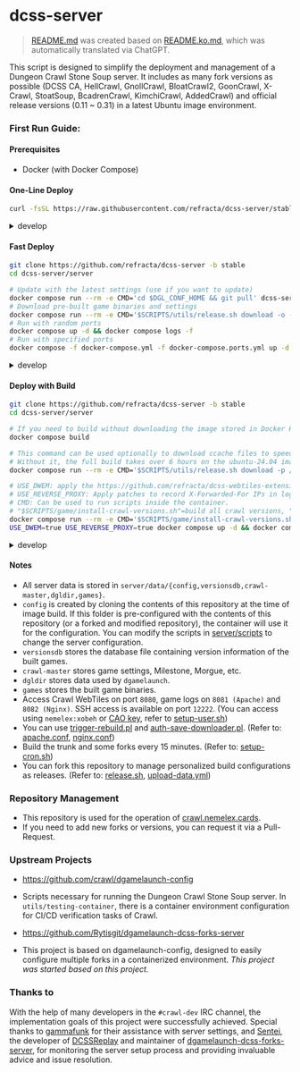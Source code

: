 
# dcss-server

> [README.md](README.md) was created based on [README.ko.md](README.ko.md), which was automatically translated via ChatGPT.

This script is designed to simplify the deployment and management of a Dungeon Crawl Stone Soup server. It includes as many fork versions as possible (DCSS CA, HellCrawl, GnollCrawl, BloatCrawl2, GoonCrawl, X-Crawl, StoatSoup, BcadrenCrawl, KimchiCrawl, AddedCrawl) and official release versions (0.11 ~ 0.31) in a latest Ubuntu image environment.

### First Run Guide:
#### Prerequisites
* Docker (with Docker Compose)

#### One-Line Deploy
```bash
curl -fsSL https://raw.githubusercontent.com/refracta/dcss-server/stable/server/scripts/deploy/stable.sh | sudo -E sh -
```
<details>
<summary>develop</summary>

```bash
curl -fsSL https://raw.githubusercontent.com/refracta/dcss-server/develop/server/scripts/deploy/develop.sh | sudo -E sh -
```

</details>

#### Fast Deploy
```bash
git clone https://github.com/refracta/dcss-server -b stable
cd dcss-server/server

# Update with the latest settings (use if you want to update)
docker compose run --rm -e CMD='cd $DGL_CONF_HOME && git pull' dcss-server
# Download pre-built game binaries and settings
docker compose run --rm -e CMD='$SCRIPTS/utils/release.sh download -o -p /data -n stable-game-data' dcss-server
# Run with random ports
docker compose up -d && docker compose logs -f
# Run with specified ports
docker compose -f docker-compose.yml -f docker-compose.ports.yml up -d && docker compose logs -f
```
<details>
<summary>develop</summary>

```bash
git clone https://github.com/refracta/dcss-server -b develop
cd dcss-server/server

docker compose run --rm -e CMD='cd $DGL_CONF_HOME && git pull' dcss-server
docker compose run --rm -e CMD='$SCRIPTS/utils/release.sh download -o -p /data -n game-data' dcss-server
docker compose up -d && docker compose logs -f
docker compose -f docker-compose.yml -f docker-compose.ports.yml up -d && docker compose logs -f
```

</details>

#### Deploy with Build
```bash
git clone https://github.com/refracta/dcss-server -b stable
cd dcss-server/server

# If you need to build without downloading the image stored in Docker Hub, you can use the following command.
docker compose build

# This command can be used optionally to download ccache files to speed up compilation.
# Without it, the full build takes over 6 hours on the ubuntu-24.04 image of the GitHub Action Runner, but with it, it accelerates to about 45 minutes.
docker compose run --rm -e CMD='$SCRIPTS/utils/release.sh download -p /data/ccache -n stable-ccache' dcss-server

# USE_DWEM: apply the https://github.com/refracta/dcss-webtiles-extension-module.
# USE_REVERSE_PROXY: Apply patches to record X-Forwarded-For IPs in logs.
# CMD: Can be used to run scripts inside the container.
# "$SCRIPTS/game/install-crawl-versions.sh"=build all crawl versions, "$SCRIPTS/game/install-trunk.sh"=build only the trunk version, ""=run the server without building. (If pre-built data exists)
docker compose run --rm -e CMD='$SCRIPTS/game/install-crawl-versions.sh' dcss-server
USE_DWEM=true USE_REVERSE_PROXY=true docker compose up -d && docker compose logs -f
```

<details>
<summary>develop</summary>

```bash
git clone https://github.com/refracta/dcss-server -b develop
cd dcss-server/server

docker compose build
docker compose run --rm -e CMD='$SCRIPTS/utils/release.sh download -p /data/ccache -n ccache' dcss-server
docker compose run --rm -e CMD='$SCRIPTS/game/install-crawl-versions.sh' dcss-server
USE_DWEM=true USE_REVERSE_PROXY=true docker compose up -d && docker compose logs -f
```

</details>

#### Notes
- All server data is stored in `server/data/{config,versionsdb,crawl-master,dgldir,games}`.
- `config` is created by cloning the contents of this repository at the time of image build. If this folder is pre-configured with the contents of this repository (or a forked and modified repository), the container will use it for the configuration. You can modify the scripts in [server/scripts](server/scripts) to change the server configuration.
- `versionsdb` stores the database file containing version information of the built games.
- `crawl-master` stores game settings, Milestone, Morgue, etc.
- `dgldir` stores data used by `dgamelaunch`.
- `games` stores the built game binaries.
- Access Crawl WebTiles on port `8080`, game logs on `8081 (Apache)` and `8082 (Nginx)`. SSH access is available on port `12222`. (You can access using `nemelex:xobeh` or [CAO key](https://crawl.develz.org/cao_key), refer to [setup-user.sh](server/scripts/dgl/setup-user.sh))
- You can use [trigger-rebuild.pl](utils/trigger-rebuild.pl) and [auth-save-downloader.pl](utils/auth-save-downloader.pl). (Refer to: [apache.conf](server/scripts/web/conf/apache.conf), [nginx.conf](server/scripts/web/conf/nginx.conf))
- Build the trunk and some forks every 15 minutes. (Refer to: [setup-cron.sh](server/scripts/game/setup-cron.sh))
- You can fork this repository to manage personalized build configurations as releases. (Refer to: [release.sh](server/scripts/utils/release.sh), [upload-data.yml](.github/workflows/upload-data.yml))

### Repository Management
* This repository is used for the operation of [crawl.nemelex.cards](https://crawl.nemelex.cards).
* If you need to add new forks or versions, you can request it via a Pull-Request.

### Upstream Projects
* https://github.com/crawl/dgamelaunch-config
* Scripts necessary for running the Dungeon Crawl Stone Soup server. In `utils/testing-container`, there is a container environment configuration for CI/CD verification tasks of Crawl.

* https://github.com/Rytisgit/dgamelaunch-dcss-forks-server
* This project is based on dgamelaunch-config, designed to easily configure multiple forks in a containerized environment. *This project was started based on this project.*

### Thanks to

With the help of many developers in the `#crawl-dev` IRC channel, the implementation goals of this project were successfully achieved.
Special thanks to [gammafunk](https://github.com/gammafunk) for their assistance with server settings, and [Sentei](https://github.com/Rytisgit), the developer of [DCSSReplay](https://github.com/Rytisgit/dcssreplay) and maintainer of [dgamelaunch-dcss-forks-server](https://github.com/Rytisgit/dgamelaunch-dcss-forks-server), for monitoring the server setup process and providing invaluable advice and issue resolution.
